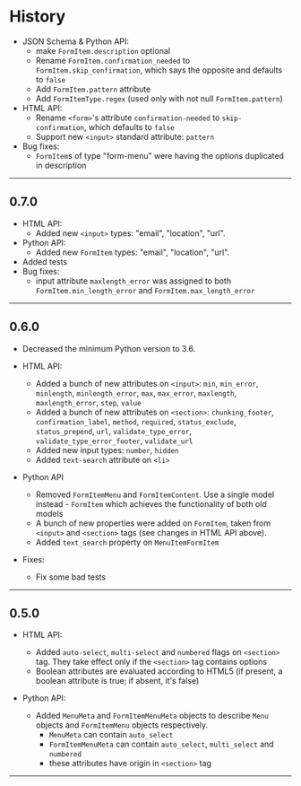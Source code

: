 # History

- JSON Schema & Python API:
    - make `FormItem.description` optional
    - Rename `FormItem.confirmation_needed` to `FormItem.skip_confirmation`, which says the opposite and defaults to `false`
    - Add `FormItem.pattern` attribute
    - Add `FormItemType.regex` (used only with not null `FormItem.pattern`)
 - HTML API:
    - Rename `<form>`'s attribute `confirmation-needed` to `skip-confirmation`, which defaults to `false`
    - Support new `<input>` standard attribute: `pattern`
- Bug fixes:
    - `FormItem`s of type "form-menu" were having the options duplicated in description

---
## 0.7.0
- HTML API:
    - Added new `<input>` types: "email", "location", "url".
- Python API:
    - Added new `FormItem` types: "email", "location", "url".
- Added tests
- Bug fixes:
    - input attribute `maxlength_error` was assigned to both
    `FormItem.min_length_error` and `FormItem.max_length_error`

---
## 0.6.0
- Decreased the minimum Python version to 3.6.

- HTML API:
  - Added a bunch of new attributes on `<input>`: `min`, `min_error`,
  `minlength`, `minlength_error`, `max`, `max_error`, `maxlength`,
  `maxlength_error`, `step`, `value`
  - Added a bunch of new attributes on `<section>`: `chunking_footer`,
  `confirmation_label`, `method`, `required`, `status_exclude`,
  `status_prepend`, `url`, `validate_type_error`, `validate_type_error_footer`,
  `validate_url`
  - Added new input types: `number`, `hidden`
  - Added `text-search` attribute on `<li>`

- Python API
  - Removed `FormItemMenu` and `FormItemContent`. Use a single model instead -
  `FormItem` which achieves the functionality of both old models
  - A bunch of new properties were added on `FormItem`, taken from `<input>`
  and `<section>` tags (see changes in HTML API above).
  - Added `text_search` property on `MenuItemFormItem`

- Fixes:
  - Fix some bad tests
---
## 0.5.0
- HTML API:
  - Added `auto-select`, `multi-select` and `numbered` flags on `<section>` 
  tag. They take effect only if the `<section>` tag contains options
  - Boolean attributes are evaluated according to HTML5 (if present, a boolean
  attribute is true; if absent, it's false)

- Python API:
  - Added `MenuMeta` and `FormItemMenuMeta` objects to describe `Menu` objects 
  and `FormItemMenu` objects respectively.
    - `MenuMeta` can contain `auto_select`
    - `FormItemMenuMeta` can contain `auto_select`, `multi_select` and `numbered`
    - these attributes have origin in `<section>` tag
---
